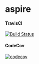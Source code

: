 # aspire

#### TravisCI
[![Build Status](https://travis-ci.org/IndustryBear/aspire.svg?branch=master)](https://travis-ci.org/IndustryBear/aspire)

#### CodeCov
[![codecov](https://codecov.io/gh/IndustryBear/aspire/branch/master/graph/badge.svg)](https://codecov.io/gh/IndustryBear/aspire)
